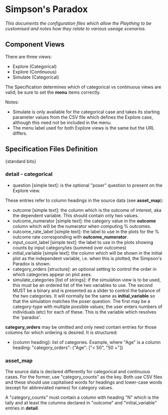 # Simpson's Paradox
_This documents the configuration files which allow the Plaything to be customised and notes how they relate to various useage scenarios._

## Component Views
There are three views:
- Explore (Categorical)
- Explore (Continuous)
- Simulate (Categorical)

The Specification determines which of categorical vs continuous views are valid; be sure to set the __menu__ items correctly.

Notes:
- Simulate is only available for the categorical case and takes its starting parameter values from the CSV file which defines the Explore case, although this need not be included in the menu.
- The menu label used for both Explore views is the same but the URL differs.

## Specification Files Definition

{standard bits}

### detail - categorical
- question [simple text]: is the optional "poser" question to present on the Explore view.

These entries refer to column headings in the source data (see __asset_map__):
- outcome [simple text]: the column which is the outcome of interest, aka the dependent variable. This should contain only two values.
- outcome_numerator [simple text]: the category value in the __outcome__ column which will be the numerator when computing % outcomes.
- outcome_rate_label [simple text]: the label to use in the plots for the % outcome rate corresponding with __outcome_numerator__.
- input_count_label [simple text]: the label to use in the plots showing counts by input category/ies (summed over outcomes)
- initial_variable [simple text]: the column which will be shown in the initial plot as the independent variable, i.e. when this is plotted, the Simpson's Paradox is shown.
- category_orders [structure]: an optional setting to control the order in which categories appear on plot axes.
- simulate_categories [list of strings]: if the simulation view is to be used, this must be an ordered list of the two variables to use. The second MUST be a binary and is presented as a slider to control the balance of the two categories. It will normally be the same as __initial_variable__ so that the simulation matches the poser question. The first may be a category-type with multiple possible values; the user enters numbers of individuals (etc) for each of these. This is the variable which resolves the 'paradox'.

__category_orders__ may be omitted and only need contain entries for those columns for which ordering is desired. It is structured:
- {column heading}: list of categories. Example, where "Age" is a column heading: "category_orders": {"Age": ["< 50", "50 +"]}

### asset_map
The source data is declared differently for categorical and continuous cases. For the former, use "category_counts" as the key. Both use CSV files and these should use capitalised words for headings and lower-case words (except for abbreviated names) for category values.

A "category_counts" must contain a column with heading "N" which is the tally and at least the columns declared in "outcome" and "initial_variable" entries in __detail__.
